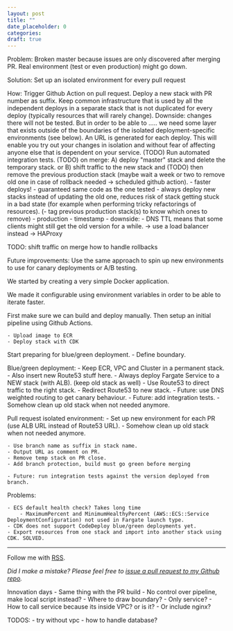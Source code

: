 ```yaml
---
layout: post
title: ""
date_placeholder: 0
categories:
draft: true
---
```


Problem:
Broken master because issues are only discovered after merging PR.
Real environment (test or even production) might go down.

Solution:
Set up an isolated environment for every pull request

How:
Trigger Github Action on pull request.
Deploy a new stack with PR number as suffix.
Keep common infrastructure that is used by all the independent deploys in a separate stack that is not duplicated for every deploy (typically resources that will rarely change).
Downside: changes there will not be tested.
But in order to be able to ..... we need some layer that exists outside of the boundaries of the isolated deployment-specific environments (see below).
An URL is generated for each deploy. This will enable you try out your changes in isolation and without fear of affecting anyone else that is dependent on your service.
(TODO) Run automated integration tests.
(TODO) on merge:
A) deploy "master" stack and delete the temporary stack.
or
B) shift traffic to the new stack and (TODO) then remove the previous production stack (maybe wait a week or two to remove old one in case of rollback needed -> scheduled github action). - faster deploys! - guaranteed same code as the one tested - always deploy new stacks instead of updating the old one, reduces risk of stack getting stuck in a bad state (for example when performing tricky refactorings of resources).
(- tag previous production stack(s) to know which ones to remove) - production - timestamp - downside: - DNS TTL means that some clients might still get the old version for a while.
-> use a load balancer instead
-> HAProxy

TODO:
shift traffic on merge
how to handle rollbacks

Future improvements:
Use the same approach to spin up new environments to use for canary deployments or A/B testing.

We started by creating a very simple Docker application.

We made it configurable using environment variables in order to be able to iterate faster.

First make sure we can build and deploy manually.
Then setup an initial pipeline using Github Actions.

    - Upload image to ECR
    - Deploy stack with CDK

Start preparing for blue/green deployment. - Define boundary.

Blue/green deployment: - Keep ECR, VPC and Cluster in a permanent stack. - Also insert new Route53 stuff here. - Always deploy Fargate Service to a NEW stack (with ALB). (keep old stack as well) - Use Route53 to direct traffic to the right stack. - Redirect Route53 to new stack. - Future: use DNS weighted routing to get canary behaviour. - Future: add integration tests. - Somehow clean up old stack when not needed anymore.

Pull request isolated environment: - Set up new environment for each PR (use ALB URL instead of Route53 URL). - Somehow clean up old stack when not needed anymore.

    - Use branch name as suffix in stack name.
    - Output URL as comment on PR.
    - Remove temp stack on PR close.
    - Add branch protection, build must go green before merging

    - Future: run integration tests against the version deployed from branch.

Problems:

    - ECS default health check? Takes long time
        - MaximumPercent and MinimumHealthyPercent (AWS::ECS::Service DeploymentConfiguration) not used in Fargate launch type.
    - CDK does not support CodeDeploy blue/green deployments yet.
    - Export resources from one stack and import into another stack using CDK. SOLVED.

---

Follow me with [RSS](https://sundin.github.io/feed.xml).

_Did I make a mistake? Please feel free to [issue a pull request to my Github repo](https://github.com/Sundin/sundin.github.io)._

Innovation days - Same thing with the PR build - No control over pipeline, make local script instead? - Where to draw boundary? - Only service? - How to call service because its inside VPC? or is it? - Or include nginx?

TODOS: - try without vpc - how to handle database?
